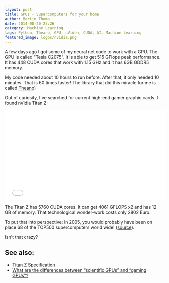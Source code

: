 ```yaml
---
layout: post
title: GPUs - Supercomputers for your home
author: Martin Thoma
date: 2014-08-20 23:26
category: Machine Learning
tags: Python, Theano, GPU, nVidea, CUDA, AI, Machine Learning
featured_image: logos/nvidia.png
---
```


A few days ago I got some of my neural net code to work with a GPU.
The GPU is called "Tesla C2075". It is able to get 515 GFlops peak performance.
It has 448 CUDA cores that work with 1.15 GHz and it has 6GB GDDR5 memory.

My code needed about 10 hours to run before. After that, it only needed 10
minutes. That is 60 times faster! The library that did this miracle for me is
called [Theano](http://deeplearning.net/software/theano/))

Out of curiosity, I've searched for current high-end gamer graphic cards.
I found nVidia Titan Z:

<iframe width="512" height="288" src="//www.youtube.com/embed/2JjxgJcXVE0" frameborder="0" allowfullscreen></iframe>

The Titan Z has 5760 CUDA cores. It can get 4061 GFLOPS x2 and has 12 GB of
memory. That technological wonder-work costs only 2802 Euro.

To put that into perspective: In 2005, you would probably have been on place
68 of the TOP500 supercomputers world wide! ([source](http://www.top500.org/list/2005/06/?page=1)).

Isn't that crazy?

## See also:

* [Titan Z Specification](http://www.geforce.com/hardware/desktop-gpus/geforce-gtx-titan-z/specifications)
* [What are the differences between “scientific GPUs” and “gaming GPUs”?](http://superuser.com/questions/805217/what-are-the-differences-between-scientific-gpus-and-gaming-gpus)
